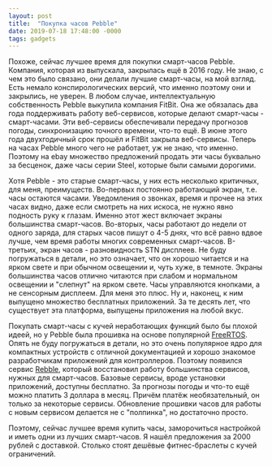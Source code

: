 ```yaml
---
layout: post
title:  "Покупка часов Pebble"
date: 2019-07-18 17:48:00 -0000
tags: gadgets
---
```


Похоже, сейчас лучшее время для покупки смарт-часов Pebble. Компания, которая из выпускала, закрылась ещё в 2016 году. Не знаю, с чем это было связано, они делали лучшие смарт-часы, на мой взгляд. Есть немало конспирологических версий, что именно поэтому они и закрылись, не уверен. В любом случае, интеллектуальную собственность Pebble выкупила компания FitBit. Она же обязалась два года поддерживать работу веб-сервисов, которые делают смарт-часы - смарт-часами. Эти веб-сервисы обеспечивали передачу прогнозов погоды, синхронизацию точного времени, что-то ещё. В июне этого года двухгодичный срок прошёл и FitBit закрыла веб-сервисы. Теперь на часах Pebble много чего не работает, уж не знаю, что именно. Поэтому на ebay множество предложений продать эти часы буквально за бесценок, даже часы серии Steel, которые были самыми дорогими. 

Хотя Pebble - это старые смарт-часы, у них есть несколько критичных, для меня, преимуществ. Во-первых постоянно работающий экран, т.е. часы остаются часами. Уведомления о звонках, время и прочее на этих часах видно, даже если смотреть на них искоса, не нужно явно подность руку к глазам. Именно этот жест включает экраны большинства смарт-часов. Во-вторых, часы работают до недели от одного заряда, для старых часов пишут о 4-5 днях, что всё равно вдвое лучше, чем время работы многих современных смарт-часов. В-третьих, экран часов - разновидность STN дисплеев. Не буду погружаться в детали, но это означает, что он хорошо читается и на ярком свете и при обычном освещении и, чуть хуже, в темноте. Экраны большинства часов отлично читаются при слабом и нормальном освещении и "слепнут" на ярком свете. Часы управляются кнопками, а не сенсорным дисплеем. Для меня это плюс. Ну и, наконец, к ним выпущено множество бесплатных приложений. За те десять лет, что существует эта платформа, выпущены приложения на любой вкус.

Покупать смарт-часы с кучей неработающих функций было бы плохой идеей, но у Pebble была прошивка на основе популярной [FreeRTOS](https://ru.wikipedia.org/wiki/FreeRTOS). Опять не буду погружаться в детали, но это очень популярное ядро для компактных устройств с отличной документацией и хорошо знакомое разработчикам приложений для контроллеров. Поэтому появился сервис [Rebble](http://rebble.io/), который восстановил работу большинства сервисов, нужных для смарт-часов. Базовые сервисы, вроде установки приложений, доступны бесплатно. За прогнозы погоды и что-то ещё можно платить 3 доллара в месяц. Причём платёж необязательный, он только за некоторые сервисы. Обновление прошивки часов для работы с новым сервисом делается не с "полпинка", но достаточно просто. 

Поэтому, сейчас лучшее время купить часы, заморочиться настройкой и иметь одни из лучших смарт-часов. Я нашёл предложения за 2000 рублей с доставкой. Столько стоят дешёвые фитнес-браслеты с кучей ограничений. 
